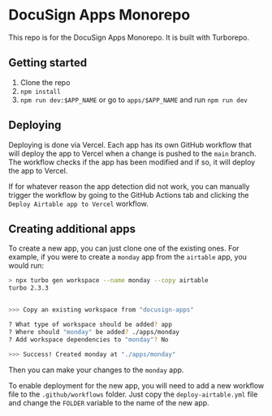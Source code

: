 # DocuSign Apps Monorepo

This repo is for the DocuSign Apps Monorepo. It is built with Turborepo.

## Getting started

1. Clone the repo
2. `npm install`
3. `npm run dev:$APP_NAME` or go to `apps/$APP_NAME` and run `npm run dev`

## Deploying

Deploying is done via Vercel. Each app has its own GitHub workflow that will deploy the app to Vercel when a change is pushed to the `main` branch. The workflow checks if the app has been modified and if so, it will deploy the app to Vercel.

If for whatever reason the app detection did not work, you can manually trigger the workflow by going to the GitHub Actions tab and clicking the `Deploy Airtable app to Vercel` workflow.

## Creating additional apps

To create a new app, you can just clone one of the existing ones. For example, if you were to create a `monday` app from the `airtable` app, you would run:

```bash
> npx turbo gen workspace --name monday --copy airtable
turbo 2.3.3


>>> Copy an existing workspace from "docusign-apps"

? What type of workspace should be added? app
? Where should "monday" be added? ./apps/monday
? Add workspace dependencies to "monday"? No

>>> Success! Created monday at "./apps/monday"
```

Then you can make your changes to the `monday` app.

To enable deployment for the new app, you will need to add a new workflow file to the `.github/workflows` folder. Just copy the `deploy-airtable.yml` file and change the `FOLDER` variable to the name of the new app.

